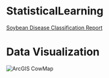 # StatisticalLearning


[Soybean Disease Classification Report](https://github.com/Gewles/StatisticalLearning/files/14487985/455.Writeup.-.Wolf.Guch.Lewis.Faraj.pdf) 


# Data Visualization


![ArcGIS CowMap](https://github.com/Gewles/Projects_Undergrad/assets/87028886/ccc5f42b-6a4a-4232-88df-db2dce373eca)
